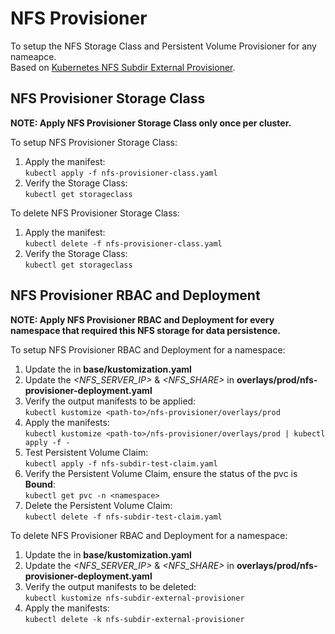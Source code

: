 # NFS Provisioner
To setup the NFS Storage Class and Persistent Volume Provisioner for any nameapce.  
Based on [Kubernetes NFS Subdir External Provisioner](https://github.com/kubernetes-sigs/nfs-subdir-external-provisioner).  
  
## NFS Provisioner Storage Class
**NOTE: Apply NFS Provisioner Storage Class only once per cluster.**  
  
To setup NFS Provisioner Storage Class:
1. Apply the manifest:  
   `kubectl apply -f nfs-provisioner-class.yaml`
1. Verify the Storage Class:  
   `kubectl get storageclass`
  
To delete NFS Provisioner Storage Class:
1. Apply the manifest:  
   `kubectl delete -f nfs-provisioner-class.yaml`
2. Verify the Storage Class:  
   `kubectl get storageclass`
  
## NFS Provisioner RBAC and Deployment
**NOTE: Apply NFS Provisioner RBAC and Deployment for every namespace that required this NFS storage for data persistence.**  

To setup NFS Provisioner RBAC and Deployment for a namespace:
1. Update the *<NAMESPACE>* in **base/kustomization.yaml**
2. Update the *<NFS_SERVER_IP>* & *<NFS_SHARE>* in **overlays/prod/nfs-provisioner-deployment.yaml**
3. Verify the output manifests to be applied:  
   `kubectl kustomize <path-to>/nfs-provisioner/overlays/prod`
4. Apply the manifests:  
   `kubectl kustomize <path-to>/nfs-provisioner/overlays/prod | kubectl apply -f -`
5. Test Persistent Volume Claim:  
   `kubectl apply -f nfs-subdir-test-claim.yaml`
6. Verify the Persistent Volume Claim, ensure the status of the pvc is **Bound**:  
   `kubectl get pvc -n <namespace>`
7. Delete the Persistent Volume Claim:  
   `kubectl delete -f nfs-subdir-test-claim.yaml`
   
To delete NFS Provisioner RBAC and Deployment for a namespace:
1. Update the *<NAMESPACE>* in **base/kustomization.yaml**
2. Update the *<NFS_SERVER_IP>* & *<NFS_SHARE>* in **overlays/prod/nfs-provisioner-deployment.yaml**
3. Verify the output manifests to be deleted:  
   `kubectl kustomize nfs-subdir-external-provisioner`
4. Apply the manifests:  
   `kubectl delete -k nfs-subdir-external-provisioner`
